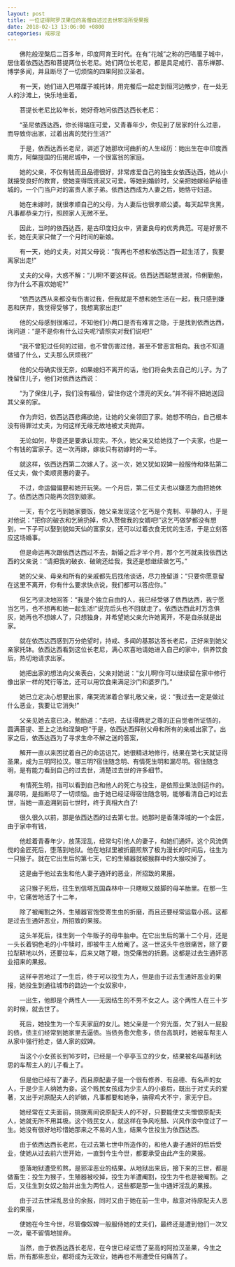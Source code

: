 ```yaml
---
layout: post
title: 一位证得阿罗汉果位的高僧自述过去世邪淫所受果报
date: 2018-02-13 13:06:00 +0800
categories: 戒邪淫
---
```


　　佛陀般涅槃后二百多年，印度阿育王时代。在有“花城”之称的巴嗒厘子城中，居住着依西达西和菩提两位长老尼。她们两位长老尼，都是具足戒行、喜乐禅那、博学多闻，并且断尽了一切烦恼的四果阿拉汉圣者。
　　有一天，她们进入巴嗒厘子城托钵，用完餐后一起走到恒河边散步，在一处无人的沙滩上，快乐地坐着。
　　菩提长老尼比较年长，她好奇地问依西达西长老尼：
　　“圣尼依西达西，你长得端庄可爱，又青春年少，你见到了居家的什么过患，而导致你出家，过着出离的梵行生活?”
　　于是，依西达西长老尼，讲述了她那坎坷曲折的人生经历：她出生在中印度西南方，阿槃提国的伍揭尼城中，一个很富翁的家庭。
　　她的父亲，不仅有钱而且品德很好，非常疼爱自己的独生女依西达西，她从小就接受良好的教育，使她变得既贤淑又可爱。等她到婚龄时，父亲把她嫁给萨给德城的，一个门当户对的富贵人家子弟。依西达西成为人妻之后，她恪守妇道。
　　她在未嫁时，就很孝顺自己的父母，为人妻后也很孝顺公婆。每天起早贪黑，凡事都恭亲力行，照顾家人无微不至。
　　因此，当时的依西达西，是古印度妇女中，贤妻良母的优秀典范。可是好景不长，她在夫家只做了一个月时间的新娘。
　　有一天，她的丈夫，对其父母说：“我再也不想和依西达西一起生活了，我要离家出走!”
　　丈夫的父母，大惑不解：“儿啊!不要这样说。依西达西聪慧贤淑，伶俐勤勉，你为什么不喜欢她呢?”
　　“依西达西从来都没有伤害过我，但我就是不想和她生活在一起，我只感到嫌恶和厌弃，我觉得受够了，我想离家出走!”
　　他的父母感到很难过，不知他们小两口是否有难言之隐，于是找到依西达西，询问道：“是不是你有什么过失呢?请照实对我们说吧!”
　　“我不曾犯过任何的过错，也不曾伤害过他，甚至不曾恶言相向。我也不知道做错了什么，丈夫那么厌烦我?”
　　他的父母确实很无奈，如果媳妇不离开的话，他们将会失去自己的儿子。为了挽留住儿子，他们对依西达西说：
　　“为了保住儿子，我们没有福份，留住你这个漂亮的天女。”并不得不把她送回其父亲的家。
　　作为弃妇，依西达西悲痛欲绝，让她的父亲领回了家。她想不明白，自己根本没有得罪过丈夫，为何这样无缘无故地被丈夫抛弃。
　　无论如何，毕竟还是要承认现实。不久，她父亲又给她找了一个夫家，也是一个有钱的富家子。这一次再嫁，嫁妆只有初嫁时的一半。
　　就这样，依西达西第二次嫁人了。这一次，她又犹如奴婢一般服侍和体贴第二任丈夫，做个柔顺贤惠的妻子。
　　不过，命运偏偏要和她开玩笑。一个月后，第二任丈夫也以嫌恶为由把她休了。依西达西只能再次回到娘家。
　　一天，有个乞丐到她家要饭，她父亲发现这个乞丐是个克制、平静的人，于是对他说：“把你的破衣和乞碗扔掉，你入赘做我的女婿吧!”这乞丐做梦都没有想到，一下子可以娶到貌如天仙的富家女，还可以过着衣食无忧的生活，于是立刻答应这场婚事。
　　但是命运再次跟依西达西过不去，新婚之后才半个月，那个乞丐就来找依西达西的父亲说：“请把我的破衣、破碗还给我，我还是想继续做乞丐。”
　　她的父亲、母亲和所有的亲戚都先后找他谈话，尽力挽留道：“只要你愿意留在这里不离开，你有什么要求快点说，我们都可以答应你。”
　　但乞丐坚决地回答：“我是个独立自由的人，我已经受够了依西达西，我宁愿当乞丐，也不想再和她一起生活!”说完后头也不回就走了。依西达西此时万念俱灰，她再也不想嫁人了，只想独身，并希望她父亲允许她离开，不是自杀就是出家。
　　就在依西达西感到万分绝望时，持戒、多闻的基那达答长老尼，正好来到她父亲家托钵。依西达西看到这位长老尼，满心欢喜地请她进入自己的家中，供养饮食后，热切地请求出家。
　　她把出家的想法向父亲表白，父亲对她说：“女儿啊!你可以继续留在家中修行像出家一样的梵行等法，还可以用饮食来满足沙门和婆罗门。”
　　她已立定决心想要出家，痛哭流涕着合掌礼敬父亲，说：“我过去一定是做过什么恶业，我要让它消失!”
　　父亲见她去意已决，勉励道：“去吧，去证得两足之尊的正自觉者所证悟的，圆满菩提、至上之法和涅槃吧!”于是，依西达西拜别父母和所有的亲戚出家了。出家之后，依西达西为了寻求生命不解之迷的答案，
　　解开一直以来困扰着自己的命运诅咒，她很精进地修行，结果在第七天就证得圣果，成为三明阿拉汉。哪三明?宿住随念明、有情死生明和漏尽明。宿住随念明，是有能力看到自己的过去世，清楚过去世的许多细节。
　　有情死生明，指可以看到自己和他人的死亡与投生，是依照业果法则运作的。漏尽明，是指断尽了一切烦恼。由于她已经证得宿住随念明，能够看清自己的过去世，当她一直追溯到前七世时，终于真相大白了!
　　很久很久以前，那是依西达西的过去第七世。她那时是香蒲泽城的一个金匠，由于家中有钱，
　　他趁着青春年少，放荡淫乱，经常勾引他人的妻子，和她们通奸。这个风流倜傥的金匠死后，堕落到地狱。他在地狱里被折磨煎熬了极为漫长的时间后，往生为一只猴子。就在它出生后的第七天，它的生殖器就被猴群中的大猴咬掉了。
　　这是由于他过去生和他人妻子通奸的恶业，所招致的果报。
　　这只猴子死后，往生到信塔瓦国森林中一只瞎眼又跛脚的母羊胎里。在那一生中，它痛苦地活了十二年，
　　除了被阉割之外，生殖器官饱受寄生虫的折磨，而且还要经常运载小孩。这都是过去生通奸恶业，所招致的果报。
　　这头羊死后，往生到一个牛贩子的母牛胎中。在它出生后的第十二个月，还是一头长着铜色毛的小牛犊时，即被牛主人给阉了。这一世这头牛也很痛苦，除了要拉犁耕地以外，还要拉车，后来又瞎了眼，饱受痛苦的折磨。这都是过去生通奸恶业招来的果报。
　　这样辛苦地过了一生后，终于可以投生为人，但是由于过去生通奸恶业的果报，她投生到通往城市的路边一个女奴家中，
　　一出生，他即是个两性人——无因结生的不男不女之人。这个两性人在三十岁的时候，就去世了。
　　死后，她投生为一个车夫家庭的女儿。她父亲是一个穷光蛋，欠了别人一屁股的债，债主们经常到她家里去逼债。当债务愈欠愈多，债台高筑时，她被车帮主人从家中强行抢走，做人家的奴婢。
　　当这个小女孩长到16岁时，已经是一个亭亭玉立的少女，结果被名叫基利达思的车帮主人的儿子看上了。
　　但是他已经有了妻子，而且原配妻子是一个很有修养、有品德、有名声的女人，于是少主人纳她为妾。这个贱民女孩成为少主人的小妾后，既出于对丈夫的爱著，又出于对原配夫人的妒嫉，凡事都要和她争，搞得鸡犬不宁，家无宁日。
　　她经常在丈夫面前，挑拨离间说原配夫人的不好，只要能使丈夫憎恨原配夫人，她就无所不用其极。这个贱民女人，就这样在争风吃醋、兴风作浪中度过了一生。她没有很好地珍惜她那来之不易的人生，结果今世投生为依西达西。
　　由于依西达西长老尼，在过去第七世中所造作的，和他人妻子通奸的后后受业，使她从过去前六世开始，一直到今生今世，都要承受由此产生的果报。
　　堕落地狱遭受煎熬，是邪淫恶业的结果。从地狱出来后，接下来的三世，都是做畜生：投生为猴子，生殖器被咬掉，投生为羊遭阉割，投生为牛也是被阉割。之后，又往生到女奴之胎并出生为两性人，这些都是那一生中通奸淫乱的果报。
　　由于过去世淫乱恶业的余报，同时又由于她在前一生中，敌意对待原配夫人恶业的果报，
　　使她在今生今世，尽管像奴婢一般服侍她的丈夫们，最终还是遭到他们一次又一次，毫不留情地抛弃。
　　当然，由于依西达西长老尼，在今世已经证悟了至高的阿拉汉圣果，今生之后，所有那些恶业，都将成为无效业，她再也不用遭受任何痛苦了。